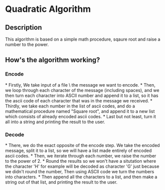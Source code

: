 <h1> Quadratic Algorithm </h1>

<h2> Description </h2>
This algorithm is based on a simple math procedure, sqaure root and raise a number to the power.

<h2>How's the algorithm working?</h2>
<h3> Encode </h3>
* Firstly, We take input of a file \ the message we want to encode.
* Then, we loop through each character of the message (including spaces), and we then turn each character into ASCII number and append it to a list, so it has the ascii code of each character that was in the message we received. 
* Thirdly, we take each number in the list of ascii codes, and do a mathematical procedure named "Square root", and append it to a new list which consists of already encoded ascii codes.
* Last but not least, turn it all into a string and printing the result to the user. 

<h3> Decode </h3>
* There, we do the exact opposite of the encode step. We take the encoded message, split it to a list, so we will have a list made entirely of encoded ascii codes.
* Then, we iterate through each number, we raise the number to the power of 2.
* Round the results so we won't have a situtation where the character 'H' for example will be decoded as character 'G' just because we didn't round the number, Then using ASCII code we turn the numbers into characters. 
* Then append all the characters to a list, and then make a string out of that list, and printing the result to the user. 
